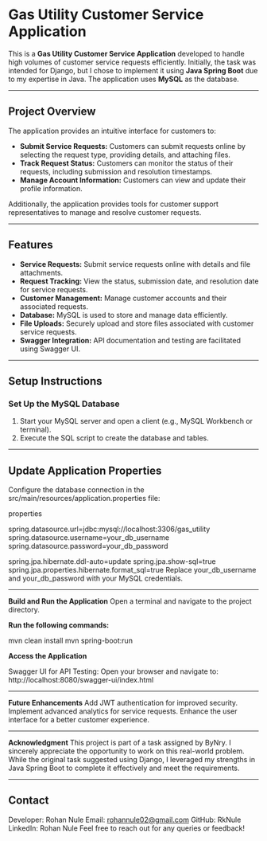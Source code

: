 # Gas Utility Customer Service Application

This is a **Gas Utility Customer Service Application** developed to handle high volumes of customer service requests efficiently. Initially, the task was intended for Django, but I chose to implement it using **Java Spring Boot** due to my expertise in Java. The application uses **MySQL** as the database.

---

## Project Overview

The application provides an intuitive interface for customers to:

- **Submit Service Requests:** Customers can submit requests online by selecting the request type, providing details, and attaching files.
- **Track Request Status:** Customers can monitor the status of their requests, including submission and resolution timestamps.
- **Manage Account Information:** Customers can view and update their profile information.

Additionally, the application provides tools for customer support representatives to manage and resolve customer requests.

---

## Features

- **Service Requests:** Submit service requests online with details and file attachments.
- **Request Tracking:** View the status, submission date, and resolution date for service requests.
- **Customer Management:** Manage customer accounts and their associated requests.
- **Database:** MySQL is used to store and manage data efficiently.
- **File Uploads:** Securely upload and store files associated with customer service requests.
- **Swagger Integration:** API documentation and testing are facilitated using Swagger UI.

---

## Setup Instructions

### Set Up the MySQL Database

1. Start your MySQL server and open a client (e.g., MySQL Workbench or terminal).
2. Execute the SQL script to create the database and tables.

---

## Update Application Properties
Configure the database connection in the src/main/resources/application.properties file:

properties

spring.datasource.url=jdbc:mysql://localhost:3306/gas_utility
spring.datasource.username=your_db_username
spring.datasource.password=your_db_password

spring.jpa.hibernate.ddl-auto=update
spring.jpa.show-sql=true
spring.jpa.properties.hibernate.format_sql=true
Replace your_db_username and your_db_password with your MySQL credentials.

---

**Build and Run the Application**
Open a terminal and navigate to the project directory.

**Run the following commands:**

mvn clean install
mvn spring-boot:run

**Access the Application**

Swagger UI for API Testing:
Open your browser and navigate to: http://localhost:8080/swagger-ui/index.html

---

**Future Enhancements**
Add JWT authentication for improved security.
Implement advanced analytics for service requests.
Enhance the user interface for a better customer experience.

---

**Acknowledgment**
This project is part of a task assigned by ByNry. I sincerely appreciate the opportunity to work on this real-world problem. While the original task suggested using Django, I leveraged my strengths in Java Spring Boot to complete it effectively and meet the requirements.

---

## **Contact**
Developer: Rohan Nule
Email: rohannule02@gmail.com
GitHub: RkNule
LinkedIn: Rohan Nule
Feel free to reach out for any queries or feedback!
